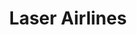 ---
title: "Laser Airlines"
url: /caracas/laser-airlines-av-principal-de-el-bosque/
shop: Reisebüro
---